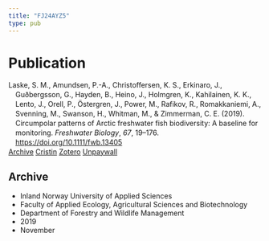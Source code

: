 ```yaml
---
title: "FJ24AYZ5"
type: pub
---
```

<h1>Publication</h1>
<article id="csl-bib-container-FJ24AYZ5" class="csl-bib-container">
  <div class="csl-bib-body" style="line-height: 1.35; padding-left: 1em; text-indent:-1em;">
  <div class="csl-entry">Laske, S. M., Amundsen, P.-A., Christoffersen, K. S., Erkinaro, J., Gu&#xF0;bergsson, G., Hayden, B., Heino, J., Holmgren, K., Kahilainen, K. K., Lento, J., Orell, P., &#xD6;stergren, J., Power, M., Rafikov, R., Romakkaniemi, A., Svenning, M., Swanson, H., Whitman, M., &amp; Zimmerman, C. E. (2019). Circumpolar patterns of Arctic freshwater fish biodiversity: A baseline for monitoring. <i>Freshwater Biology</i>, <i>67</i>, 19&#x2013;176. <a href="https://doi.org/10.1111/fwb.13405">https://doi.org/10.1111/fwb.13405</a></div>
</div>
  <div class="csl-bib-buttons">
    <a href="#taxonomy-article-FJ24AYZ5" class="csl-bib-button">Archive</a>
    <a href alt="Cristin URL" class="csl-bib-button">Cristin</a>
    <a href alt="Zotero URL" class="csl-bib-button">Zotero</a>
    <a href="https://doi.org/10.1111/fwb.13405" class="csl-bib-button">Unpaywall</a>
  </div>
  <div id="csl-bib-meta-container-FJ24AYZ5"></div>
</article>
<div id="csl-bib-meta-FJ24AYZ5" class="csl-bib-meta">
  <article id="taxonomy-article-FJ24AYZ5" class="taxonomy-article">
    <h1>Archive</h1>
    <ul>
      <li>Inland Norway University of Applied Sciences</li>
      <li>Faculty of Applied Ecology, Agricultural Sciences and Biotechnology</li>
      <li>Department of Forestry and Wildlife Management</li>
      <li>2019</li>
      <li>November</li>
    </ul>
  </article>
</div>
